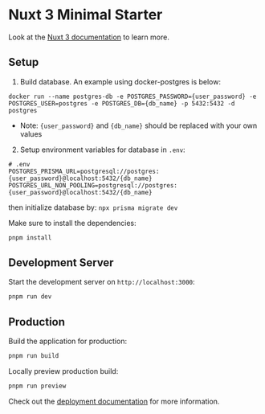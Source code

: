 # Nuxt 3 Minimal Starter

Look at the [Nuxt 3 documentation](https://nuxt.com/docs/getting-started/introduction) to learn more.

## Setup

1. Build database. An example using docker-postgres is below:
```
docker run --name postgres-db -e POSTGRES_PASSWORD={user_password} -e POSTGRES_USER=postgres -e POSTGRES_DB={db_name} -p 5432:5432 -d postgres
```
- Note: `{user_password}` and `{db_name}` should be replaced with your own values

2. Setup environment variables for database in `.env`:
```
# .env
POSTGRES_PRISMA_URL=postgresql://postgres:{user_password}@localhost:5432/{db_name}
POSTGRES_URL_NON_POOLING=postgresql://postgres:{user_password}@localhost:5432/{db_name}
```
then initialize database by: `npx prisma migrate dev`

Make sure to install the dependencies:

```bash
pnpm install
```

## Development Server

Start the development server on `http://localhost:3000`:

```bash
pnpm run dev
```

## Production

Build the application for production:

```bash
pnpm run build
```

Locally preview production build:

```bash
pnpm run preview
```

Check out the [deployment documentation](https://nuxt.com/docs/getting-started/deployment) for more information.
